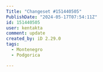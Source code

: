 ```yaml
---
Title: "Changeset #151440505"
PublishDate: "2024-05-17T07:54:11Z"
id: 151440505
user: kentakta
comment: update
created_by: iD 2.29.0
tags:
  - Montenegro
  - Podgorica

---
```


